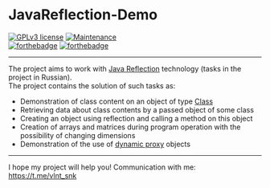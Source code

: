 # JavaReflection-Demo

 [![GPLv3 license](https://img.shields.io/badge/License-GPLv3-blue.svg)](http://perso.crans.org/besson/LICENSE.html)
 [![Maintenance](https://img.shields.io/badge/Maintained%3F-yes-green.svg)](https://GitHub.com/Naereen/StrapDown.js/graphs/commit-activity)  
 [![forthebadge](https://forthebadge.com/images/badges/made-with-java.svg)](https://forthebadge.com)
 [![forthebadge](https://forthebadge.com/images/badges/built-with-love.svg)](https://forthebadge.com)
 
 ---
 
The project aims to work with [Java Reflection](https://en.wikipedia.org/wiki/Reflection_(computer_programming)) technology (tasks in the project in Russian).  
The project contains the solution of such tasks as:
  * Demonstration of class content on an object of type [Class](https://docs.oracle.com/javase/8/docs/api/java/lang/Class.html)  
  * Retrieving data about class contents by a passed object of some class  
  * Creating an object using reflection and calling a method on this object  
  * Creation of arrays and matrices during program operation with the possibility of changing dimensions  
  * Demonstration of the use of [dynamic proxy](https://docs.oracle.com/javase/8/docs/technotes/guides/reflection/proxy.html) objects  

---

I hope my project will help you! Communication with me: https://t.me/vlnt_snk
